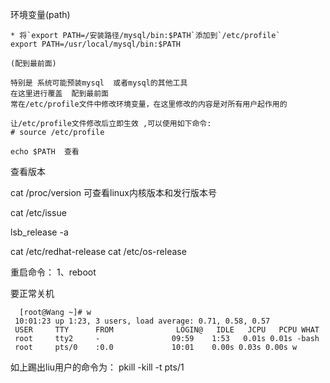 


环境变量(path)



    * 将`export PATH=/安装路径/mysql/bin:$PATH`添加到`/etc/profile`
    export PATH=/usr/local/mysql/bin:$PATH
    
    (配到最前面)
    
    特别是 系统可能预装mysql  或者mysql的其他工具 
    在这里进行覆盖  配到最前面
    常在/etc/profile文件中修改环境变量，在这里修改的内容是对所有用户起作用的
    
    让/etc/profile文件修改后立即生效 ,可以使用如下命令:
    # source /etc/profile
    
    echo $PATH  查看



查看版本

cat /proc/version
可查看linux内核版本和发行版本号

cat /etc/issue

lsb_release -a


cat /etc/redhat-release
cat /etc/os-release


重启命令：
1、reboot


要正常关机


      [root@Wang ~]# w
     10:01:23 up 1:23, 3 users, load average: 0.71, 0.58, 0.57
     USER     TTY      FROM              LOGIN@   IDLE   JCPU   PCPU WHAT
     root     tty2     -                09:59    1:53   0.01s 0.01s -bash
     root     pts/0    :0.0             10:01    0.00s 0.03s 0.00s w
     
如上踢出liu用户的命令为： pkill -kill -t pts/1     
